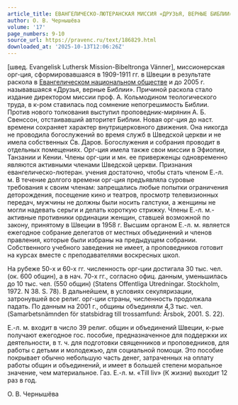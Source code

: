 ```yaml
---
article_title: ЕВАНГЕЛИЧЕСКО-ЛЮТЕРАНСКАЯ МИССИЯ «ДРУЗЬЯ, ВЕРНЫЕ БИБЛИИ»
author: О. В. Чернышёва
volume: '17'
page_numbers: 9-10
source_url: https://pravenc.ru/text/186829.html
downloaded_at: '2025-10-13T12:06:26Z'
---
```


[швед. Evangelisk Luthersk Mission-Bibeltronga Vänner], миссионерская орг-ция, сформировавшаяся в 1909-1911 гг. в Швеции в результате раскола в [Евангелическом национальном обществе](<https://pravenc.ru/text/Евангелическом национальном обществе.html>) и до 2005 г. называвшаяся «Друзья, верные Библии». Причиной раскола стало издание директором миссии проф. А. Кольмодином теологического труда, в к-ром ставилась под сомнение непогрешимость Библии. Против нового толкования выступил проповедник-мирянин А. Б. Свенссон, отстаивавший авторитет Библии. Новая орг-ция до наст. времени сохраняет характер внутрицерковного движения. Она никогда не проводила богослужений во время служб в Шведской церкви и не имела собственных Св. Даров. Богослужения и собрания проводит в отдельных помещениях. Орг-ция имела также свои миссии в Эфиопии, Танзании и Кении. Члены орг-ции и мн. ее приверженцы одновременно являются активными членами Шведской церкви. Признания евангелическо-лютеран. учения достаточно, чтобы стать членом Е.-л. м. В течение долгого времени орг-ция предъявляла суровые требования к своим членам: запрещались любые попытки ограничения деторождения, посещение кино и театров, просмотр телевизионных передач, мужчины не должны были носить галстуки, а женщины не могли надевать серьги и делать короткую стрижку. Члены Е.-л. м.- активные противники ординации женщин, ставшей возможной по закону, принятому в Швеции в 1958 г. Высшим органом Е.-л. м. является ежегодное собрание делегатов от местных объединений и членов правления, которые были избраны на предыдущем собрании. Собственного учебного заведения не имеет, а проповедников готовит на курсах вместе с преподавателями воскресных школ.

На рубеже 50-х и 60-х гг. численность орг-ции достигала 30 тыс. чел. (ок. 600 общин), а в нач. 70-х гг., согласно офиц. данным, уменьшилась до 10 тыс. чел. (550 общин) (Statens Offentliga Utredningar. Stockholm, 1972. N 38. S. 78). В дальнейшем, в условиях секуляризации, затронувшей все религ. орг-ции страны, численность продолжала падать. По данным на 2001 г., общины объединяли 4,3 тыс. чел. (Samarbetsnämnden för statsbidrag till trossamfund: Årsbok,
2001. S. 22).

Е.-л. м. входит в число 39 религ. общин и объединений Швеции, к-рые получают ежегодное гос. пособие, предназначенное для поддержки их деятельности, в т. ч. для подготовки священников и проповедников, для работы с детьми и молодежью, для социальной помощи. Это пособие покрывает обычно небольшую часть денег, затраченных на оплату работы общин и объединений, и имеет в большей степени моральное значение, чем материальное. Газ. Е.-л. м. «Till liv» (К жизни) выходит 12 раз в год.

О. В. Чернышёва
